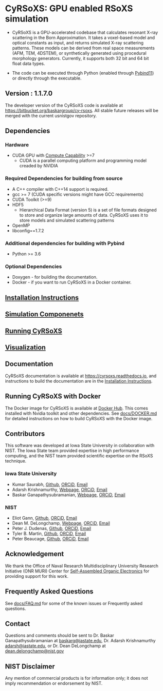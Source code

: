# CyRSoXS: GPU enabled RSoXS simulation

* CyRSoXS is a GPU-accelerated codebase that calculates resonant X-ray scattering in the Born Approximation. It takes a voxel-based model and optical constants as input, and returns simulated X-ray scattering patterns. These models can be derived from real space measurements (AFM, TEM, 4DSTEM), or synthetically generated using procedural morphology generators.
Currently, it supports both 32 bit and 64 bit float data types.

* The code can be executed through Python (enabled through [Pybind11](https://github.com/pybind/pybind11))
or directly through the executable.

## Version  : 1.1.7.0

The developer version of the CyRSoXS code is available at <https://bitbucket.org/baskargroup/cy-rsoxs>. All stable future releases will be merged with the current usnistgov repository.

## Dependencies

### Hardware

* CUDA GPU with [Compute Capability](https://docs.nvidia.com/deploy/cuda-compatibility/index.html) >=7
  * CUDA is a parallel computing platform and programming model creaded by NVIDIA

### Required Dependencies for building from source

* A C++ compiler with C++14 support is required.
* gcc >= 7 (CUDA specific versions might have GCC requirements)
* CUDA Toolkit (>=9)
* HDF5
  * Hierarchical Data Format (version 5) is a set of file formats designed to store and organize large amounts of data. CyRSoXS uses it to store models and simulated scattering patterns
* OpenMP
* libconfig==1.7.2

### Additional dependencies for building with Pybind

* Python >= 3.6

### Optional Dependencies

* Doxygen - for building the documentation.
* Docker - if you want to run CyRSoXS in a Docker container.

## [Installation Instructions](docs/INSTALL.md)

## [Simulation Componenets](docs/DATA.md)

## [Running CyRSoXS](docs/RUN.md)

## [Visualization](docs/Visualization.md)

## Documentation

CyRSoXS documentation is available at <https://cyrsoxs.readthedocs.io>, and instructions to build the documentation are in the [Installation Instructions](docs/INSTALL.md).

## Running CyRSoXS with Docker

The Docker image for CyRSoXS is available at [Docker Hub](https://hub.docker.com/r/maksbh/cy-rsoxs).
This comes installed with Nvidia toolkit and other dependencies.
See [docs/DOCKER.md](docs/DOCKER.md) for detailed instructions on how to build CyRSoXS with the Docker image.

## Contributors

This software was developed at Iowa State University in collaboration with NIST. The Iowa State team provided expertise in high performance computing, and the NIST team provided scientific expertise on the RSoXS technique.

### Iowa State University

* Kumar Saurabh, [Github](https://github.com/KumarSaurabh1992), [ORCiD](https://orcid.org/0000-0003-2503-367X), [Email](maksbh@iastate.edu)
* Adarsh Krishnamurthy, [Webpage](https://web.me.iastate.edu/idealab/p-krishnamurthy.html), [ORCiD](https://orcid.org/0000-0002-5900-1863), [Email](adarsh@iastate.edu)
* Baskar Ganapathysubramanian, [Webpage](https://bitbucket.org/baskargroup/), [ORCiD](https://orcid.org/0000-0002-8931-4852), [Email](baskarg@iastate.edu)

### NIST

* Eliot Gann, [Github](https://github.com/EliotGann), [ORCiD](https://orcid.org/0000-0001-5570-8880), [Email](eliot.gann@nist.gov)
* Dean M. DeLongchamp, [Webpage](https://www.nist.gov/people/dean-delongchamp), [ORCiD](https://orcid.org/0000-0003-0840-0757), [Email](dean.delongchamp@nist.gov)
* Peter J. Dudenas, [Github](https://github.com/pdudenas), [ORCiD](https://orcid.org/0000-0002-4578-4182), [Email](peter.dudenas@nist.gov)
* Tyler B. Martin, [Github](https://github.com/martintb), [ORCiD](https://orcid.org/0000-0001-7253-6507), [Email](tyler.martin@nist.gov)
* Peter Beaucage, [Github](https://github.com/pbeaucage), [ORCiD](https://orcid.org/0000-0002-2147-0728), [Email](peter.beaucage@nist.gov)

## Acknowledgement

We thank the Office of Naval Research Multidisciplinary University Research Initiative (ONR MURI) Center for [Self-Assembled Organic Electronics](http://www.mri.psu.edu/mri/facilities-and-centers/soe) for providing support for this work.

## Frequently Asked Questions

See [docs/FAQ.md](docs/FAQ.md) for some of the known issues or Frequently asked questions.

## Contact

Questions and comments should be sent to Dr. Baskar Ganapathysubramanian at [baskarg@iastate.edu](mailto:baskarg@iastate.edu), Dr.  Adarsh Krishnamurthy [adarsh@iastate.edu](mailto:adarsh@iastate.edu), or Dr. Dean DeLongchamp at [dean.delongchamp@nist.gov](mailto:dean.delongchamp@nist.gov)

## NIST Disclaimer

Any mention of commercial products is for information only; it does not imply recommendation or endorsement by NIST.
